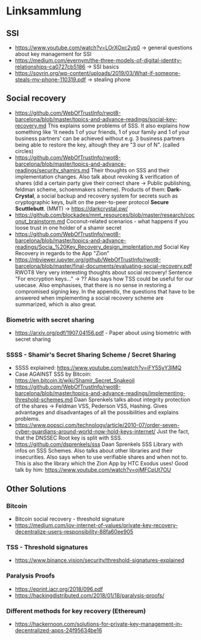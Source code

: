# Linksammlung

## SSI 
- https://www.youtube.com/watch?v=LOrXOxc2yp0 -> general questions about key management for SSI
- https://medium.com/evernym/the-three-models-of-digital-identity-relationships-ca0727cb5186 -> SSI basics
- https://sovrin.org/wp-content/uploads/2019/03/What-if-someone-steals-my-phone-110319.pdf -> stealing phone

## Social recovery
- https://github.com/WebOfTrustInfo/rwot8-barcelona/blob/master/topics-and-advance-readings/social-key-recovery.md
This explains some problems of SSS. It also explains how something like 'It needs 1 of your friends, 1 of your family and 1 of your business partners' can be achieved without e.g. 3 business partners being able to restore the key, altough they are "3 our of N". (called circles)
- https://github.com/WebOfTrustInfo/rwot8-barcelona/blob/master/topics-and-advance-readings/security_shamirs.md
Their thoughts on SSS and their implementation changes. Also talk about revoking & verification of shares (did a certain party give their correct share -> Public publishing, feldman scheme, schoenmakers scheme). Products of them: **Dark-Crystal**, a social backup and recovery system for secrets such as cryptographic keys, built on the peer-to-peer protocol **Secure Scuttlebutt**. (MMT) -> https://darkcrystal.pw/
- https://github.com/blockades/mmt_resources/blob/master/research/coconut_brainstorm.md
Coconut-related scenarios - what happens if you loose trust in one holder of a shamir secret
- https://github.com/WebOfTrustInfo/rwot8-barcelona/blob/master/topics-and-advance-readings/Socia_%20Key_Recovery_design_implentation.md
Social Key Recovery in regards to the App "Zion"
- https://nbviewer.jupyter.org/github/WebOfTrustInfo/rwot8-barcelona/blob/master/final-documents/evaluating-social-recovery.pdf
RWOT8 Very very interesting thoughts about social recovery! Sentence "For encryption keys..." -> ?? Also says how TSS could be useful for our usecase. Also emphasises, that there is no sense in restoring a compromised signing key. In the appendix, the questions that have to be answered when implementing a social recovery scheme are summarized, which is also great.

### Biometric with secret sharing
- https://arxiv.org/pdf/1907.04156.pdf - Paper about using biometric with secret sharing

### SSSS - Shamir's Secret Sharing Scheme / Secret Sharing
- SSSS explained: https://www.youtube.com/watch?v=iFY5SyY3IMQ
- Case AGAINST SSS by Bitcoin: https://en.bitcoin.it/wiki/Shamir_Secret_Snakeoil
- https://github.com/WebOfTrustInfo/rwot8-barcelona/blob/master/topics-and-advance-readings/implementing-threshold-schemes.md
Daan Sprenkels talks about integrity protection of the shares -> Feldman VSS, Pederson VSS, Hashing. Gives advantages and disadvantages of all the possibilities and explains problems.
- https://www.popsci.com/technology/article/2010-07/order-seven-cyber-guardians-around-world-now-hold-keys-internet/
Just the fact, that the DNSSEC Root key is split with SSS.
- https://github.com/dsprenkels/sss
Daan Sprenkels SSS Library with infos on SSS Schemes. Also talks about other libraries and their insecurities. Also says when to use verifiable shares and when not to. This is also the library which the Zion App by HTC Exodus uses! Good talk by him: https://www.youtube.com/watch?v=ojMFCpUt7OU

## Other Solutions
### Bitcoin
- Bitcoin social recovery - threshold signature
- https://medium.com/iov-internet-of-values/private-key-recovery-decentralize-users-responsibility-88fa60ee905
### TSS - Threshold signatures
- https://www.binance.vision/security/threshold-signatures-explained
### Paralysis Proofs
- https://eprint.iacr.org/2018/096.pdf
- https://hackingdistributed.com/2018/01/18/paralysis-proofs/
### Different methods for key recovery (Ethereum)
- https://hackernoon.com/solutions-for-private-key-management-in-decentralized-apps-24f95634be16
